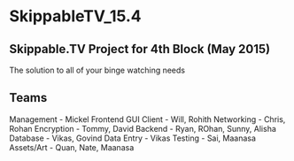 # SkippableTV_15.4
Skippable.TV Project for 4th Block (May 2015)
---
The solution to all of your binge watching needs

Teams
---
Management 				-		Mickel
Frontend GUI Client		-		Will, Rohith 
Networking				-		Chris, Rohan
Encryption				-		Tommy, David
Backend					-		Ryan, ROhan, Sunny, Alisha
Database				-		Vikas, Govind
Data Entry				-		Vikas
Testing					-		Sai, Maanasa
Assets/Art 				-		Quan, Nate, Maanasa